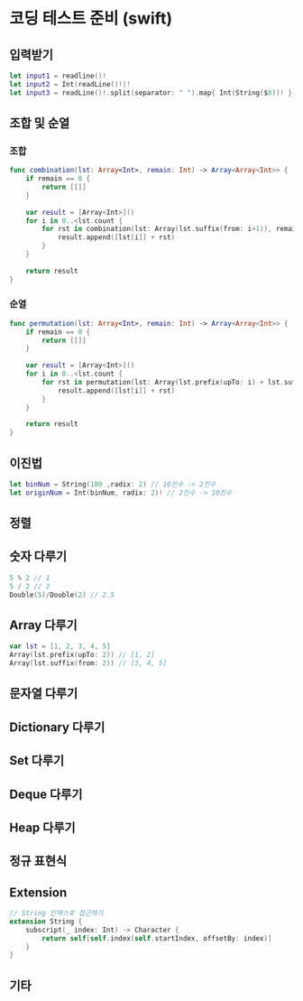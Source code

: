 # 코딩 테스트 준비 (swift)

## 입력받기
```swift
let input1 = readline()!
let input2 = Int(readLine()!)! 
let input3 = readLine()!.split(separator: " ").map{ Int(String($0))! }
```

## 조합 및 순열
### 조합
```swift
func combination(lst: Array<Int>, remain: Int) -> Array<Array<Int>> {
    if remain == 0 {
        return [[]]
    }
    
    var result = [Array<Int>]()
    for i in 0..<lst.count {
        for rst in combination(lst: Array(lst.suffix(from: i+1)), remain: remain-1) {
            result.append([lst[i]] + rst)
        }
    }
    
    return result
}
```

### 순열
```swift
func permutation(lst: Array<Int>, remain: Int) -> Array<Array<Int>> {
    if remain == 0 {
        return [[]]
    }
    
    var result = [Array<Int>]()
    for i in 0..<lst.count {
        for rst in permutation(lst: Array(lst.prefix(upTo: i) + lst.suffix(from: i+1)), remain: remain-1) {
            result.append([lst[i]] + rst)
        }
    }
    
    return result
}
```

## 이진법
```swift
let binNum = String(100 ,radix: 2) // 10진수 -> 2진수
let originNum = Int(binNum, radix: 2)! // 2진수 -> 10진수
```

## 정렬

## 숫자 다루기
```swift
5 % 2 // 1
5 / 2 // 2
Double(5)/Double(2) // 2.5
```

## Array 다루기
```swift
var lst = [1, 2, 3, 4, 5]
Array(lst.prefix(upTo: 2)) // [1, 2]
Array(lst.suffix(from: 2)) // [3, 4, 5]
```

## 문자열 다루기

## Dictionary 다루기

## Set 다루기

## Deque 다루기

## Heap 다루기

## 정규 표현식

## Extension
```swift
// String 인덱스로 접근하기
extension String {
    subscript(_ index: Int) -> Character {
        return self[self.index(self.startIndex, offsetBy: index)]
    }
}
```

## 기타
